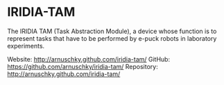 IRIDIA-TAM
==========

The IRIDIA TAM (Task Abstraction Module), a device whose function is to represent tasks that have to be performed by e-puck robots in laboratory experiments.

Website: http://arnuschky.github.com/iridia-tam/
GitHub: https://github.com/arnuschky/iridia-tam/
Repository: http://arnuschky.github.com/iridia-tam/
